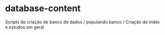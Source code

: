 # database-content
Scripts de criação de banco de dados / populando banco / Criação de index e estudos em geral
